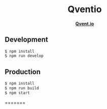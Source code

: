 <h1 align="center">Qventio</h1>
<h4 align="center">
  <a href="https://qvent.io">Qvent.io</a>
</h4>

## Development

```bash
$ npm install
$ npm run develop
```

## Production

```bash
$ npm install
$ npm run build
$ npm start
```

=======
